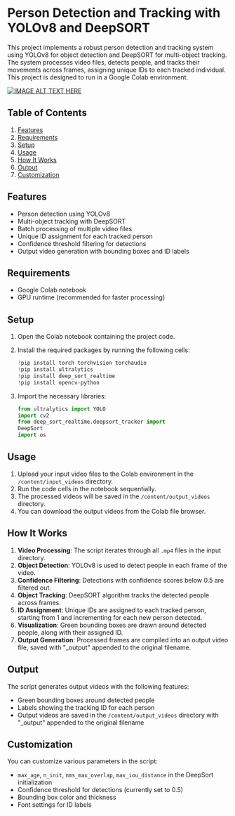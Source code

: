 
# Person Detection and Tracking with YOLOv8 and DeepSORT

This project implements a robust person detection and tracking system using YOLOv8 for object detection and DeepSORT for multi-object tracking. The system processes video files, detects people, and tracks their movements across frames, assigning unique IDs to each tracked individual. This project is designed to run in a Google Colab environment.

[![IMAGE ALT TEXT HERE](https://img.youtube.com/vi/_sq6Z84Ln7Y/0.jpg)](https://www.youtube.com/watch?v=_sq6Z84Ln7Y)

## Table of Contents

1. [Features](#features)
2. [Requirements](#requirements)
3. [Setup](#setup)
4. [Usage](#usage)
5. [How It Works](#how-it-works)
6. [Output](#output)
7. [Customization](#customization)

## Features

- Person detection using YOLOv8
- Multi-object tracking with DeepSORT
- Batch processing of multiple video files
- Unique ID assignment for each tracked person
- Confidence threshold filtering for detections
- Output video generation with bounding boxes and ID labels

## Requirements

- Google Colab notebook
- GPU runtime (recommended for faster processing)

## Setup

1. Open the Colab notebook containing the project code.

2. Install the required packages by running the following cells:

   ```python
   !pip install torch torchvision torchaudio
   !pip install ultralytics
   !pip install deep_sort_realtime
   !pip install opencv-python
   ```
3. Import the necessary libraries:

   ```python
   from ultralytics import YOLO
   import cv2
   from deep_sort_realtime.deepsort_tracker import 
   DeepSort
   import os
   ```




## Usage

1. Upload your input video files to the Colab environment in the `/content/input_videos` directory.
2. Run the code cells in the notebook sequentially.
3. The processed videos will be saved in the `/content/output_videos` directory.
4. You can download the output videos from the Colab file browser.


## How It Works

1. **Video Processing**: The script iterates through all `.mp4` files in the input directory.
2. **Object Detection**: YOLOv8 is used to detect people in each frame of the video.
3. **Confidence Filtering**: Detections with confidence scores below 0.5 are filtered out.
4. **Object Tracking**: DeepSORT algorithm tracks the detected people across frames.
5. **ID Assignment**: Unique IDs are assigned to each tracked person, starting from 1 and incrementing for each new person detected.
6. **Visualization**: Green bounding boxes are drawn around detected people, along with their assigned ID.
7. **Output Generation**: Processed frames are compiled into an output video file, saved with "_output" appended to the original filename.


## Output

The script generates output videos with the following features:

- Green bounding boxes around detected people
- Labels showing the tracking ID for each person
- Output videos are saved in the `/content/output_videos` directory with "_output" appended to the original filename


## Customization

You can customize various parameters in the script:

- `max_age`, `n_init`, `nms_max_overlap`, `max_iou_distance` in the DeepSort initialization
- Confidence threshold for detections (currently set to 0.5)
- Bounding box color and thickness
- Font settings for ID labels
